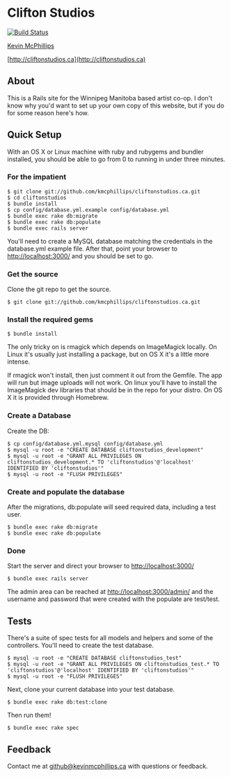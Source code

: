 # Clifton Studios

[![Build Status](https://travis-ci.org/kmcphillips/cliftonstudios.ca.png)](https://travis-ci.org/kmcphillips/cliftonstudios.ca)

[Kevin McPhillips](mailto:github@kevinmcphillips.ca)

[http://cliftonstudios.ca](http://cliftonstudios.ca)


## About

This is a Rails site for the Winnipeg Manitoba based artist co-op. I don't know why you'd want to set up your own copy of this website, but if you do for some reason here's how.


## Quick Setup

With an OS X or Linux machine with ruby and rubygems and bundler installed, you should be able to go from 0 to running in under three minutes.

### For the impatient

    $ git clone git://github.com/kmcphillips/cliftonstudios.ca.git
    $ cd cliftonstudios
    $ bundle install
    $ cp config/database.yml.example config/database.yml
    $ bundle exec rake db:migrate
    $ bundle exec rake db:populate
    $ bundle exec rails server

You'll need to create a MySQL database matching the credentials in the database.yml example file. After that, point your browser to [http://localhost:3000/](http://localhost:3000/) and you should be set to go.

### Get the source

Clone the git repo to get the source.

    $ git clone git://github.com/kmcphillips/cliftonstudios.ca.git

### Install the required gems

    $ bundle install

The only tricky on is rmagick which depends on ImageMagick locally. On Linux it's usually just installing a package, but on OS X it's a little more intense.

If rmagick won't install, then just comment it out from the Gemfile. The app will run but image uploads will not work. On linux you'll have to install the ImageMagick dev libraries that should be in the repo for your distro. On OS X it is provided through Homebrew.


### Create a Database

Create the DB:

    $ cp config/database.yml.mysql config/database.yml
    $ mysql -u root -e "CREATE DATABASE cliftonstudios_development"
    $ mysql -u root -e "GRANT ALL PRIVILEGES ON cliftonstudios_development.* TO 'cliftonstudios'@'localhost' IDENTIFIED BY 'cliftonstudios'"
    $ mysql -u root -e "FLUSH PRIVILEGES"


### Create and populate the database

After the migrations, db:populate will seed required data, including a test user.

    $ bundle exec rake db:migrate
    $ bundle exec rake db:populate


### Done

Start the server and direct your browser to [http://localhost:3000/](http://localhost:3000/)

    $ bundle exec rails server

The admin area can be reached at [http://localhost:3000/admin/](http://localhost:3000/admin/) and the username and password that were created with the populate are test/test.


## Tests

There's a suite of spec tests for all models and helpers and some of the controllers. You'll need to create the test database.

    $ mysql -u root -e "CREATE DATABASE cliftonstudios_test"
    $ mysql -u root -e "GRANT ALL PRIVILEGES ON cliftonstudios_test.* TO 'cliftonstudios'@'localhost' IDENTIFIED BY 'cliftonstudios'"
    $ mysql -u root -e "FLUSH PRIVILEGES"

Next, clone your current database into your test database.

    $ bundle exec rake db:test:clone

Then run them!

    $ bundle exec rake spec


## Feedback

Contact me at [github@kevinmcphillips.ca](mailto:github@kevinmcphillips.ca) with questions or feedback.
